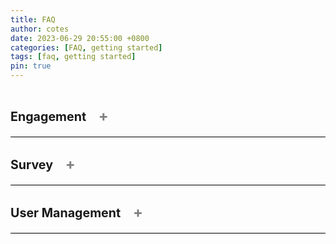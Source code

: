 ```yaml
---
title: FAQ
author: cotes
date: 2023-06-29 20:55:00 +0800
categories: [FAQ, getting started]
tags: [faq, getting started]
pin: true
---
```


<!--  This is a tab component -->

<details class="faq" onclick="toggleSymbol(this)">
<summary>
    <h3>Engagement 
        <span class="symbol">+</span>
    </h3>
</summary>


<details onclick="toggleSymbol(this)">
<summary>How do I add an engagement?<span class="symbol">+</span></summary>

You must be a Superuser to create an engagement.
To create an engagement, go to the Engagement Listing page and click the "Create an Engagement" button. This will take you to the Engagement creation page.
View all the steps on the [User Guide for Engagement(Adding)](#)

</details>

<details onclick="toggleSymbol(this)">
<summary>How do I create an engagement?<span class="symbol">+</span></summary>

You must be a Superuser to create an engagement.
To create an engagement, go to the Engagement Listing page and click the "Create an Engagement" button. This will take you to the Engagement creation page.
View all the steps on the [User Guide for Engagement(Creation)](#)

</details>

<details onclick="toggleSymbol(this)">
<summary>How do I edit an engagement?<span class="symbol">+</span></summary>

You must be a Superuser to create an engagement.
To create an engagement, go to the Engagement Listing page and click the "Create an Engagement" button. This will take you to the Engagement creation page.
View all the steps on the [User Guide for Engagement(Editing)](#)

</details>

</details>

<!--  This is the end of a tab component -->




<details class="faq" onclick="toggleSymbol(this)">
<summary>
    <h3>Survey
        <span class="symbol">+</span>
    </h3>
</summary>


<details onclick="toggleSymbol(this)">
<summary>How do I add an engagement?<span class="symbol">+</span></summary>

You must be a Superuser to create an engagement.
To create an engagement, go to the Engagement Listing page and click the "Create an Engagement" button. This will take you to the Engagement creation page.
View all the steps on the [User Guide for Engagement(Adding)](#)

</details>

<details onclick="toggleSymbol(this)">
<summary>How do I create an engagement?<span class="symbol">+</span></summary>

You must be a Superuser to create an engagement.
To create an engagement, go to the Engagement Listing page and click the "Create an Engagement" button. This will take you to the Engagement creation page.
View all the steps on the [User Guide for Engagement(Creation)](#)

</details>

<details onclick="toggleSymbol(this)">
<summary>How do I edit an engagement?<span class="symbol">+</span></summary>

You must be a Superuser to create an engagement.
To create an engagement, go to the Engagement Listing page and click the "Create an Engagement" button. This will take you to the Engagement creation page.
View all the steps on the [User Guide for Engagement(Editing)](#)

</details>

</details>

<!--  This is the end of a tab component -->



<details class="faq" onclick="toggleSymbol(this)">
<summary>
    <h3>User Management
        <span class="symbol">+</span>
    </h3>
</summary>


<details onclick="toggleSymbol(this)">
<summary>How do I add an engagement?<span class="symbol">+</span></summary>

You must be a Superuser to create an engagement.
To create an engagement, go to the Engagement Listing page and click the "Create an Engagement" button. This will take you to the Engagement creation page.
View all the steps on the [User Guide for Engagement(Adding)](#)

</details>

<details onclick="toggleSymbol(this)">
<summary>How do I create an engagement?<span class="symbol">+</span></summary>

You must be a Superuser to create an engagement.
To create an engagement, go to the Engagement Listing page and click the "Create an Engagement" button. This will take you to the Engagement creation page.
View all the steps on the [User Guide for Engagement(Creation)](#)

</details>

<details onclick="toggleSymbol(this)">
<summary>How do I edit an engagement?<span class="symbol">+</span></summary>

You must be a Superuser to create an engagement.
To create an engagement, go to the Engagement Listing page and click the "Create an Engagement" button. This will take you to the Engagement creation page.
View all the steps on the [User Guide for Engagement(Editing)](#)

</details>

</details>

<!--  This is the end of a tab component -->

<style>
.faq-wrapper{
  margin-bottom: 10px;
}

summary {
  display: flex;
  align-items: flex-end;
  flex-direction: row;
  justify-content: space-between;
  border-bottom: 1px solid black;
  font-weight: bold;
  font-size: 1.2em;
  cursor: pointer;
}

details[open] > summary {
  border-bottom: none;
}

details > p {
    padding-top: 10px;
    padding-bottom: 10px;
}

  
.symbol {
  background-color: transparent;
  border: none;
  color: gray;
  padding: 5px 15px;
  cursor: pointer;
  font-size: 1.2em;
}

</style>

<script>
function toggleSymbol(element) {
  const symbol = element.querySelector('span.symbol');

  if (element.hasAttribute('open')) {
    symbol.innerText = '+';
  } else {
    symbol.innerText = '-';
  }
}
</script>
